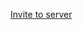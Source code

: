 [Invite to server](https://discord.com/oauth2/authorize?client_id=792527907616194602&scope=bot%20applications.commands&permissions=34816)